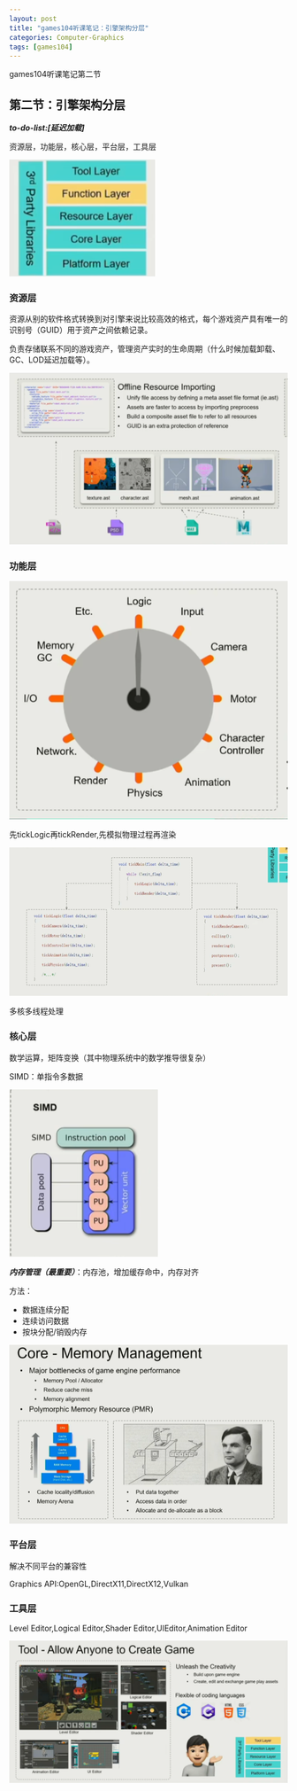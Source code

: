 ```yaml
---
layout: post
title: "games104听课笔记：引擎架构分层"
categories: Computer-Graphics
tags: [games104]
---
```


games104听课笔记第二节

## 第二节：引擎架构分层

***to-do-list:[延迟加载]***

资源层，功能层，核心层，平台层，工具层

![My helpful screenshot](/assets/games104/1.png)

### 资源层

资源从别的软件格式转换到对引擎来说比较高效的格式，每个游戏资产具有唯一的识别号（GUID）用于资产之间依赖记录。

负责存储联系不同的游戏资产，管理资产实时的生命周期（什么时候加载卸载、GC、LOD延迟加载等）。

![My helpful screenshot](/assets/games104/2.png)

### 功能层

![My helpful screenshot](/assets/games104/3.png)

先tickLogic再tickRender,先模拟物理过程再渲染

![My helpful screenshot](/assets/games104/4.png)

多核多线程处理

### 核心层

数学运算，矩阵变换（其中物理系统中的数学推导很复杂）

SIMD：单指令多数据

![My helpful screenshot](/assets/games104/5.png)

***内存管理（最重要）***：内存池，增加缓存命中，内存对齐

方法：
- 数据连续分配
- 连续访问数据
- 按块分配/销毁内存

![My helpful screenshot](/assets/games104/6.png)

### 平台层

解决不同平台的兼容性

Graphics API:OpenGL,DirectX11,DirectX12,Vulkan

### 工具层

Level Editor,Logical Editor,Shader Editor,UIEditor,Animation Editor

![My helpful screenshot](/assets/games104/7.png)